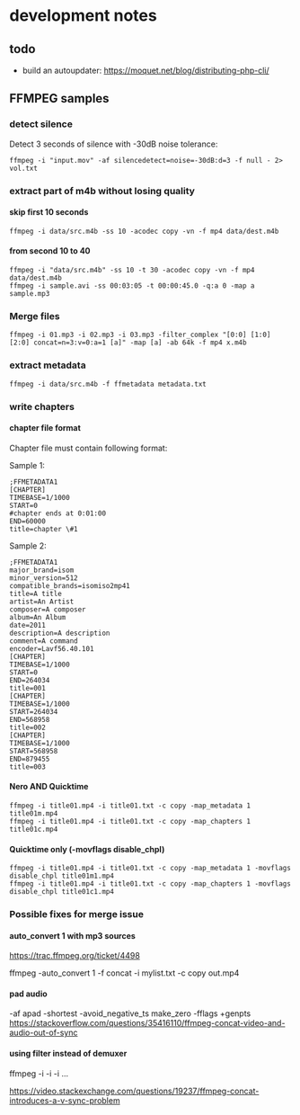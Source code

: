 # development notes

## todo
- build an autoupdater: https://moquet.net/blog/distributing-php-cli/

## FFMPEG samples

### detect silence

Detect 3 seconds of silence with -30dB noise tolerance:
```
ffmpeg -i "input.mov" -af silencedetect=noise=-30dB:d=3 -f null - 2> vol.txt
```

### extract part of m4b without losing quality

####  skip first 10 seconds
```
ffmpeg -i data/src.m4b -ss 10 -acodec copy -vn -f mp4 data/dest.m4b
```

####  from second 10 to 40
```
ffmpeg -i "data/src.m4b" -ss 10 -t 30 -acodec copy -vn -f mp4 data/dest.m4b
ffmpeg -i sample.avi -ss 00:03:05 -t 00:00:45.0 -q:a 0 -map a sample.mp3
```


### Merge files

```
ffmpeg -i 01.mp3 -i 02.mp3 -i 03.mp3 -filter_complex "[0:0] [1:0] [2:0] concat=n=3:v=0:a=1 [a]" -map [a] -ab 64k -f mp4 x.m4b
```

### extract metadata
```
ffmpeg -i data/src.m4b -f ffmetadata metadata.txt
```

### write chapters

#### chapter file format
Chapter file must contain following format:

Sample 1:
```
;FFMETADATA1
[CHAPTER]
TIMEBASE=1/1000
START=0
#chapter ends at 0:01:00
END=60000
title=chapter \#1
```

Sample 2:
```
;FFMETADATA1
major_brand=isom
minor_version=512
compatible_brands=isomiso2mp41
title=A title
artist=An Artist
composer=A composer
album=An Album
date=2011
description=A description
comment=A command
encoder=Lavf56.40.101
[CHAPTER]
TIMEBASE=1/1000
START=0
END=264034
title=001
[CHAPTER]
TIMEBASE=1/1000
START=264034
END=568958
title=002
[CHAPTER]
TIMEBASE=1/1000
START=568958
END=879455
title=003
```
#### Nero AND Quicktime
```
ffmpeg -i title01.mp4 -i title01.txt -c copy -map_metadata 1 title01m.mp4
ffmpeg -i title01.mp4 -i title01.txt -c copy -map_chapters 1 title01c.mp4
```

#### Quicktime only (-movflags disable_chpl)
```
ffmpeg -i title01.mp4 -i title01.txt -c copy -map_metadata 1 -movflags disable_chpl title01m1.mp4
ffmpeg -i title01.mp4 -i title01.txt -c copy -map_chapters 1 -movflags disable_chpl title01c1.mp4
```



### Possible fixes for merge issue
#### auto_convert 1 with mp3 sources
https://trac.ffmpeg.org/ticket/4498

ffmpeg -auto_convert 1 -f concat -i mylist.txt -c copy out.mp4


#### pad audio
 -af apad -shortest -avoid_negative_ts make_zero -fflags +genpts
 https://stackoverflow.com/questions/35416110/ffmpeg-concat-video-and-audio-out-of-sync

#### using filter instead of demuxer
ffmpeg -i -i -i ...

https://video.stackexchange.com/questions/19237/ffmpeg-concat-introduces-a-v-sync-problem
